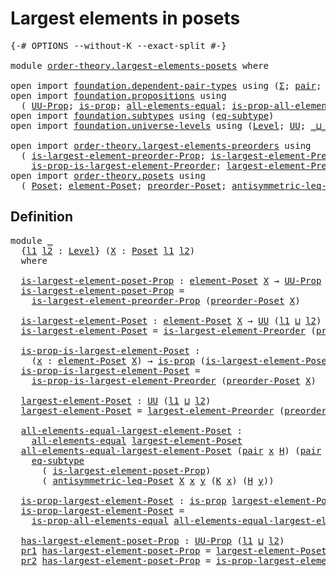 # Largest elements in posets

<pre class="Agda"><a id="39" class="Symbol">{-#</a> <a id="43" class="Keyword">OPTIONS</a> <a id="51" class="Pragma">--without-K</a> <a id="63" class="Pragma">--exact-split</a> <a id="77" class="Symbol">#-}</a>

<a id="82" class="Keyword">module</a> <a id="89" href="order-theory.largest-elements-posets.html" class="Module">order-theory.largest-elements-posets</a> <a id="126" class="Keyword">where</a>

<a id="133" class="Keyword">open</a> <a id="138" class="Keyword">import</a> <a id="145" href="foundation.dependent-pair-types.html" class="Module">foundation.dependent-pair-types</a> <a id="177" class="Keyword">using</a> <a id="183" class="Symbol">(</a><a id="184" href="foundation-core.dependent-pair-types.html#502" class="Record">Σ</a><a id="185" class="Symbol">;</a> <a id="187" href="foundation-core.dependent-pair-types.html#575" class="InductiveConstructor">pair</a><a id="191" class="Symbol">;</a> <a id="193" href="foundation-core.dependent-pair-types.html#592" class="Field">pr1</a><a id="196" class="Symbol">;</a> <a id="198" href="foundation-core.dependent-pair-types.html#604" class="Field">pr2</a><a id="201" class="Symbol">)</a>
<a id="203" class="Keyword">open</a> <a id="208" class="Keyword">import</a> <a id="215" href="foundation.propositions.html" class="Module">foundation.propositions</a> <a id="239" class="Keyword">using</a>
  <a id="247" class="Symbol">(</a> <a id="249" href="foundation-core.propositions.html#1380" class="Function">UU-Prop</a><a id="256" class="Symbol">;</a> <a id="258" href="foundation-core.propositions.html#1296" class="Function">is-prop</a><a id="265" class="Symbol">;</a> <a id="267" href="foundation-core.propositions.html#2193" class="Function">all-elements-equal</a><a id="285" class="Symbol">;</a> <a id="287" href="foundation-core.propositions.html#2392" class="Function">is-prop-all-elements-equal</a><a id="313" class="Symbol">)</a>
<a id="315" class="Keyword">open</a> <a id="320" class="Keyword">import</a> <a id="327" href="foundation.subtypes.html" class="Module">foundation.subtypes</a> <a id="347" class="Keyword">using</a> <a id="353" class="Symbol">(</a><a id="354" href="foundation-core.subtypes.html#3371" class="Function">eq-subtype</a><a id="364" class="Symbol">)</a>
<a id="366" class="Keyword">open</a> <a id="371" class="Keyword">import</a> <a id="378" href="foundation.universe-levels.html" class="Module">foundation.universe-levels</a> <a id="405" class="Keyword">using</a> <a id="411" class="Symbol">(</a><a id="412" href="Agda.Primitive.html#597" class="Postulate">Level</a><a id="417" class="Symbol">;</a> <a id="419" href="foundation-core.universe-levels.html#222" class="Primitive">UU</a><a id="421" class="Symbol">;</a> <a id="423" href="Agda.Primitive.html#810" class="Primitive Operator">_⊔_</a><a id="426" class="Symbol">)</a>

<a id="429" class="Keyword">open</a> <a id="434" class="Keyword">import</a> <a id="441" href="order-theory.largest-elements-preorders.html" class="Module">order-theory.largest-elements-preorders</a> <a id="481" class="Keyword">using</a>
  <a id="489" class="Symbol">(</a> <a id="491" href="order-theory.largest-elements-preorders.html#549" class="Function">is-largest-element-preorder-Prop</a><a id="523" class="Symbol">;</a> <a id="525" href="order-theory.largest-elements-preorders.html#729" class="Function">is-largest-element-Preorder</a><a id="552" class="Symbol">;</a>
    <a id="558" href="order-theory.largest-elements-preorders.html#877" class="Function">is-prop-is-largest-element-Preorder</a><a id="593" class="Symbol">;</a> <a id="595" href="order-theory.largest-elements-preorders.html#1090" class="Function">largest-element-Preorder</a><a id="619" class="Symbol">)</a>
<a id="621" class="Keyword">open</a> <a id="626" class="Keyword">import</a> <a id="633" href="order-theory.posets.html" class="Module">order-theory.posets</a> <a id="653" class="Keyword">using</a>
  <a id="661" class="Symbol">(</a> <a id="663" href="order-theory.posets.html#731" class="Function">Poset</a><a id="668" class="Symbol">;</a> <a id="670" href="order-theory.posets.html#1145" class="Function">element-Poset</a><a id="683" class="Symbol">;</a> <a id="685" href="order-theory.posets.html#1761" class="Function">preorder-Poset</a><a id="699" class="Symbol">;</a> <a id="701" href="order-theory.posets.html#1983" class="Function">antisymmetric-leq-Poset</a><a id="724" class="Symbol">)</a>
</pre>
## Definition

<pre class="Agda"><a id="754" class="Keyword">module</a> <a id="761" href="order-theory.largest-elements-posets.html#761" class="Module">_</a>
  <a id="765" class="Symbol">{</a><a id="766" href="order-theory.largest-elements-posets.html#766" class="Bound">l1</a> <a id="769" href="order-theory.largest-elements-posets.html#769" class="Bound">l2</a> <a id="772" class="Symbol">:</a> <a id="774" href="Agda.Primitive.html#597" class="Postulate">Level</a><a id="779" class="Symbol">}</a> <a id="781" class="Symbol">(</a><a id="782" href="order-theory.largest-elements-posets.html#782" class="Bound">X</a> <a id="784" class="Symbol">:</a> <a id="786" href="order-theory.posets.html#731" class="Function">Poset</a> <a id="792" href="order-theory.largest-elements-posets.html#766" class="Bound">l1</a> <a id="795" href="order-theory.largest-elements-posets.html#769" class="Bound">l2</a><a id="797" class="Symbol">)</a>
  <a id="801" class="Keyword">where</a>

  <a id="810" href="order-theory.largest-elements-posets.html#810" class="Function">is-largest-element-poset-Prop</a> <a id="840" class="Symbol">:</a> <a id="842" href="order-theory.posets.html#1145" class="Function">element-Poset</a> <a id="856" href="order-theory.largest-elements-posets.html#782" class="Bound">X</a> <a id="858" class="Symbol">→</a> <a id="860" href="foundation-core.propositions.html#1380" class="Function">UU-Prop</a> <a id="868" class="Symbol">(</a><a id="869" href="order-theory.largest-elements-posets.html#766" class="Bound">l1</a> <a id="872" href="Agda.Primitive.html#810" class="Primitive Operator">⊔</a> <a id="874" href="order-theory.largest-elements-posets.html#769" class="Bound">l2</a><a id="876" class="Symbol">)</a>
  <a id="880" href="order-theory.largest-elements-posets.html#810" class="Function">is-largest-element-poset-Prop</a> <a id="910" class="Symbol">=</a>
    <a id="916" href="order-theory.largest-elements-preorders.html#549" class="Function">is-largest-element-preorder-Prop</a> <a id="949" class="Symbol">(</a><a id="950" href="order-theory.posets.html#1761" class="Function">preorder-Poset</a> <a id="965" href="order-theory.largest-elements-posets.html#782" class="Bound">X</a><a id="966" class="Symbol">)</a>

  <a id="971" href="order-theory.largest-elements-posets.html#971" class="Function">is-largest-element-Poset</a> <a id="996" class="Symbol">:</a> <a id="998" href="order-theory.posets.html#1145" class="Function">element-Poset</a> <a id="1012" href="order-theory.largest-elements-posets.html#782" class="Bound">X</a> <a id="1014" class="Symbol">→</a> <a id="1016" href="foundation-core.universe-levels.html#222" class="Primitive">UU</a> <a id="1019" class="Symbol">(</a><a id="1020" href="order-theory.largest-elements-posets.html#766" class="Bound">l1</a> <a id="1023" href="Agda.Primitive.html#810" class="Primitive Operator">⊔</a> <a id="1025" href="order-theory.largest-elements-posets.html#769" class="Bound">l2</a><a id="1027" class="Symbol">)</a>
  <a id="1031" href="order-theory.largest-elements-posets.html#971" class="Function">is-largest-element-Poset</a> <a id="1056" class="Symbol">=</a> <a id="1058" href="order-theory.largest-elements-preorders.html#729" class="Function">is-largest-element-Preorder</a> <a id="1086" class="Symbol">(</a><a id="1087" href="order-theory.posets.html#1761" class="Function">preorder-Poset</a> <a id="1102" href="order-theory.largest-elements-posets.html#782" class="Bound">X</a><a id="1103" class="Symbol">)</a>

  <a id="1108" href="order-theory.largest-elements-posets.html#1108" class="Function">is-prop-is-largest-element-Poset</a> <a id="1141" class="Symbol">:</a>
    <a id="1147" class="Symbol">(</a><a id="1148" href="order-theory.largest-elements-posets.html#1148" class="Bound">x</a> <a id="1150" class="Symbol">:</a> <a id="1152" href="order-theory.posets.html#1145" class="Function">element-Poset</a> <a id="1166" href="order-theory.largest-elements-posets.html#782" class="Bound">X</a><a id="1167" class="Symbol">)</a> <a id="1169" class="Symbol">→</a> <a id="1171" href="foundation-core.propositions.html#1296" class="Function">is-prop</a> <a id="1179" class="Symbol">(</a><a id="1180" href="order-theory.largest-elements-posets.html#971" class="Function">is-largest-element-Poset</a> <a id="1205" href="order-theory.largest-elements-posets.html#1148" class="Bound">x</a><a id="1206" class="Symbol">)</a>
  <a id="1210" href="order-theory.largest-elements-posets.html#1108" class="Function">is-prop-is-largest-element-Poset</a> <a id="1243" class="Symbol">=</a>
    <a id="1249" href="order-theory.largest-elements-preorders.html#877" class="Function">is-prop-is-largest-element-Preorder</a> <a id="1285" class="Symbol">(</a><a id="1286" href="order-theory.posets.html#1761" class="Function">preorder-Poset</a> <a id="1301" href="order-theory.largest-elements-posets.html#782" class="Bound">X</a><a id="1302" class="Symbol">)</a>

  <a id="1307" href="order-theory.largest-elements-posets.html#1307" class="Function">largest-element-Poset</a> <a id="1329" class="Symbol">:</a> <a id="1331" href="foundation-core.universe-levels.html#222" class="Primitive">UU</a> <a id="1334" class="Symbol">(</a><a id="1335" href="order-theory.largest-elements-posets.html#766" class="Bound">l1</a> <a id="1338" href="Agda.Primitive.html#810" class="Primitive Operator">⊔</a> <a id="1340" href="order-theory.largest-elements-posets.html#769" class="Bound">l2</a><a id="1342" class="Symbol">)</a>
  <a id="1346" href="order-theory.largest-elements-posets.html#1307" class="Function">largest-element-Poset</a> <a id="1368" class="Symbol">=</a> <a id="1370" href="order-theory.largest-elements-preorders.html#1090" class="Function">largest-element-Preorder</a> <a id="1395" class="Symbol">(</a><a id="1396" href="order-theory.posets.html#1761" class="Function">preorder-Poset</a> <a id="1411" href="order-theory.largest-elements-posets.html#782" class="Bound">X</a><a id="1412" class="Symbol">)</a>

  <a id="1417" href="order-theory.largest-elements-posets.html#1417" class="Function">all-elements-equal-largest-element-Poset</a> <a id="1458" class="Symbol">:</a>
    <a id="1464" href="foundation-core.propositions.html#2193" class="Function">all-elements-equal</a> <a id="1483" href="order-theory.largest-elements-posets.html#1307" class="Function">largest-element-Poset</a>
  <a id="1507" href="order-theory.largest-elements-posets.html#1417" class="Function">all-elements-equal-largest-element-Poset</a> <a id="1548" class="Symbol">(</a><a id="1549" href="foundation-core.dependent-pair-types.html#575" class="InductiveConstructor">pair</a> <a id="1554" href="order-theory.largest-elements-posets.html#1554" class="Bound">x</a> <a id="1556" href="order-theory.largest-elements-posets.html#1556" class="Bound">H</a><a id="1557" class="Symbol">)</a> <a id="1559" class="Symbol">(</a><a id="1560" href="foundation-core.dependent-pair-types.html#575" class="InductiveConstructor">pair</a> <a id="1565" href="order-theory.largest-elements-posets.html#1565" class="Bound">y</a> <a id="1567" href="order-theory.largest-elements-posets.html#1567" class="Bound">K</a><a id="1568" class="Symbol">)</a> <a id="1570" class="Symbol">=</a>
    <a id="1576" href="foundation-core.subtypes.html#3371" class="Function">eq-subtype</a>
      <a id="1593" class="Symbol">(</a> <a id="1595" href="order-theory.largest-elements-posets.html#810" class="Function">is-largest-element-poset-Prop</a><a id="1624" class="Symbol">)</a>
      <a id="1632" class="Symbol">(</a> <a id="1634" href="order-theory.posets.html#1983" class="Function">antisymmetric-leq-Poset</a> <a id="1658" href="order-theory.largest-elements-posets.html#782" class="Bound">X</a> <a id="1660" href="order-theory.largest-elements-posets.html#1554" class="Bound">x</a> <a id="1662" href="order-theory.largest-elements-posets.html#1565" class="Bound">y</a> <a id="1664" class="Symbol">(</a><a id="1665" href="order-theory.largest-elements-posets.html#1567" class="Bound">K</a> <a id="1667" href="order-theory.largest-elements-posets.html#1554" class="Bound">x</a><a id="1668" class="Symbol">)</a> <a id="1670" class="Symbol">(</a><a id="1671" href="order-theory.largest-elements-posets.html#1556" class="Bound">H</a> <a id="1673" href="order-theory.largest-elements-posets.html#1565" class="Bound">y</a><a id="1674" class="Symbol">))</a>

  <a id="1680" href="order-theory.largest-elements-posets.html#1680" class="Function">is-prop-largest-element-Poset</a> <a id="1710" class="Symbol">:</a> <a id="1712" href="foundation-core.propositions.html#1296" class="Function">is-prop</a> <a id="1720" href="order-theory.largest-elements-posets.html#1307" class="Function">largest-element-Poset</a>
  <a id="1744" href="order-theory.largest-elements-posets.html#1680" class="Function">is-prop-largest-element-Poset</a> <a id="1774" class="Symbol">=</a>
    <a id="1780" href="foundation-core.propositions.html#2392" class="Function">is-prop-all-elements-equal</a> <a id="1807" href="order-theory.largest-elements-posets.html#1417" class="Function">all-elements-equal-largest-element-Poset</a>

  <a id="1851" href="order-theory.largest-elements-posets.html#1851" class="Function">has-largest-element-poset-Prop</a> <a id="1882" class="Symbol">:</a> <a id="1884" href="foundation-core.propositions.html#1380" class="Function">UU-Prop</a> <a id="1892" class="Symbol">(</a><a id="1893" href="order-theory.largest-elements-posets.html#766" class="Bound">l1</a> <a id="1896" href="Agda.Primitive.html#810" class="Primitive Operator">⊔</a> <a id="1898" href="order-theory.largest-elements-posets.html#769" class="Bound">l2</a><a id="1900" class="Symbol">)</a>
  <a id="1904" href="foundation-core.dependent-pair-types.html#592" class="Field">pr1</a> <a id="1908" href="order-theory.largest-elements-posets.html#1851" class="Function">has-largest-element-poset-Prop</a> <a id="1939" class="Symbol">=</a> <a id="1941" href="order-theory.largest-elements-posets.html#1307" class="Function">largest-element-Poset</a>
  <a id="1965" href="foundation-core.dependent-pair-types.html#604" class="Field">pr2</a> <a id="1969" href="order-theory.largest-elements-posets.html#1851" class="Function">has-largest-element-poset-Prop</a> <a id="2000" class="Symbol">=</a> <a id="2002" href="order-theory.largest-elements-posets.html#1680" class="Function">is-prop-largest-element-Poset</a>
</pre>